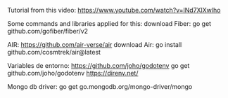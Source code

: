 Tutorial from this video: https://www.youtube.com/watch?v=lNd7XlXwlho

Some commands and libraries applied for this:
download Fiber: go get github.com/gofiber/fiber/v2

AIR: https://github.com/air-verse/air
download Air: go install github.com/cosmtrek/air@latest

Variables de entorno: https://github.com/joho/godotenv
go get github.com/joho/godotenv
https://direnv.net/

Mongo db driver:
go get go.mongodb.org/mongo-driver/mongo
